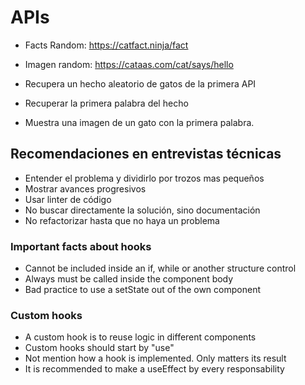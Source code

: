 # APIs

- Facts Random: https://catfact.ninja/fact
- Imagen random: https://cataas.com/cat/says/hello

- Recupera un hecho aleatorio de gatos de la primera API
- Recuperar la primera palabra del hecho
- Muestra una imagen de un gato con la primera palabra.

## Recomendaciones en entrevistas técnicas

- Entender el problema y dividirlo por trozos mas pequeños
- Mostrar avances progresivos
- Usar linter de código
- No buscar directamente la solución, sino documentación
- No refactorizar hasta que no haya un problema

### Important facts about hooks

- Cannot be included inside an if, while or another structure control
- Always must be called inside the component body
- Bad practice to use a setState out of the own component

### Custom hooks

- A custom hook is to reuse logic in different components
- Custom hooks should start by "use"
- Not mention how a hook is implemented. Only matters its result
- It is recommended to make a useEffect by every responsability
